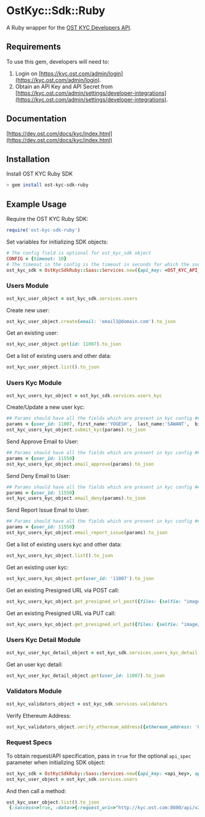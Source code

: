 # OstKyc::Sdk::Ruby

A Ruby wrapper for the [OST KYC Developers API](https://dev.ost.com/docs/kyc/index.html).

## Requirements

To use this gem, developers will need to:
1. Login on [https://kyc.ost.com/admin/login](https://kyc.ost.com/admin/login).
2. Obtain an API Key and API Secret from [https://kyc.ost.com/admin/settings/developer-integrations](https://kyc.ost.com/admin/settings/developer-integrations).

## Documentation

[https://dev.ost.com/docs/kyc/index.html](https://dev.ost.com/docs/kyc/index.html)

## Installation

Install OST KYC Ruby SDK

```bash
> gem install ost-kyc-sdk-ruby
```

## Example Usage

Require the OST KYC Ruby SDK:

```ruby
require('ost-kyc-sdk-ruby')
```

Set variables for initializing SDK objects:

```ruby
# The config field is optional for ost_kyc_sdk object
CONFIG = {timeout: 10}
# The timeout in the config is the timeout in seconds for which the socket connection will remain open
ost_kyc_sdk = OstKycSdkRuby::Saas::Services.new({api_key: <OST_KYC_API_KEY>, api_secret: <OST_KYC_API_SECRET>, api_base_url: <OST_KYC_API_ENDPOINT>, config: <CONFIG>})
```

### Users Module

```ruby
ost_kyc_user_object = ost_kyc_sdk.services.users
```

Create new user:

```ruby
ost_kyc_user_object.create(email: 'email1@domain.com').to_json
```

Get an existing user:

```ruby
ost_kyc_user_object.get(id: 11007).to_json
```

Get a list of existing users and other data:

```ruby
ost_kyc_user_object.list().to_json
```

### Users Kyc Module

```ruby
ost_kyc_users_kyc_object = ost_kyc_sdk.services.users_kyc
```

Create/Update a new user kyc:

```ruby
## Params should have all the fields which are present in kyc config ##
params = {user_id: 11007, first_name:'YOGESH',  last_name:'SAWANT',  birthdate:'29/07/1992', country:'INDIA', nationality:'INDIAN', document_id_number:'ABCD123', document_id_file_path:'10/i/4ae058629d4b384edcda8decdfbf0dd1', selfie_file_path:'10/i/4ae058629d4b384edcda8decdfbf0dd2', ethereum_address:'0x04d39e0b112c20917868ffd5c42372ecc5df577b',estimated_participation_amount:'1.2',residence_proof_file_path:'10/i/4ae058629d4b384edcda8decdfbf0dd3',investor_proof_files_path: ['10/i/4ae058629d4b384edcda8decdfbf0da1', '10/i/4ae058629d4b384edcda8decdfbf0da2'], city:'pune',street_address:'hadapsar',postal_code:'411028',state:'maharashtra'}
ost_kyc_users_kyc_object.submit_kyc(params).to_json
```

Send Approve Email to User:

```ruby
## Params should have all the fields which are present in kyc config ##
params = {user_id: 11550}
ost_kyc_users_kyc_object.email_approve(params).to_json
```

Send Deny Email to User:

```ruby
## Params should have all the fields which are present in kyc config ##
params = {user_id: 11550}
ost_kyc_users_kyc_object.email_deny(params).to_json
```

Send Report Issue Email to User:

```ruby
## Params should have all the fields which are present in kyc config ##
params = {user_id: 11550}
ost_kyc_users_kyc_object.email_report_issue(params).to_json
```

Get a list of existing users kyc and other data:

```ruby
ost_kyc_users_kyc_object.list().to_json
```

Get an existing user kyc:

```ruby
ost_kyc_users_kyc_object.get(user_id: '11007').to_json
```

Get an existing Presigned URL via POST call:

```ruby
ost_kyc_users_kyc_object.get_presigned_url_post({files: {selfie: "image/jpeg"}}).to_json
```

Get an existing Presigned URL via PUT call:

```ruby
ost_kyc_users_kyc_object.get_presigned_url_put({files: {selfie: "image/jpeg"}}).to_json
```

### Users Kyc Detail Module

```ruby
ost_kyc_user_kyc_detail_object = ost_kyc_sdk.services.users_kyc_detail
```

Get an user kyc detail:

```ruby
ost_kyc_user_kyc_detail_object.get(user_id: 11007).to_json
```

### Validators Module

```ruby
ost_kyc_validators_object = ost_kyc_sdk.services.validators
```

Verify Ethereum Address:

```ruby
ost_kyc_validators_object.verify_ethereum_address({ethereum_address: '0x7f2ED21D1702057C7d9f163cB7e5458FA2B6B7c4'}).to_json
```

### Request Specs

To obtain request/API specification, pass in `true` for the optional `api_spec` parameter when initializing SDK object:

```ruby
ost_kyc_sdk = OstKycSdkRuby::Saas::Services.new({api_key: <api_key>, api_secret: <api_secret>, api_base_url: <api_base_url>, api_spec: true})
ost_kyc_user_object = ost_kyc_sdk.services.users
```

And then call a method:

```ruby
ost_kyc_user_object.list().to_json
 {:success=>true, :data=>{:request_uri=>"http://kyc.ost.com:8080/api/v2/users", :request_type=>"GET", :request_params=>"request_timestamp=1542027534&signature=7d61d9494040858ff656a8e9361a3b5990ae969a30d123386069e58290f8e465&api_key=28ad8ebb00c8469e1e32156849e94b3f&page_number=1&order=asc&page_size=3"}}
 ```